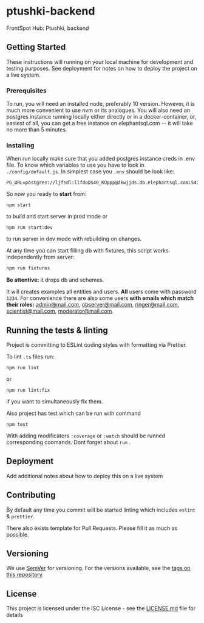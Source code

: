 # ptushki-backend

FrontSpot Hub: Ptushki, backend

## Getting Started

These instructions will running on your local machine for development and testing purposes. See deployment for notes on how to deploy the project on a live system.

### Prerequisites

To run, you will need an installed node, preferably 10 version. However, it is much more convenient to use nvm or its analogues.
You will also need an postgres instance running locally either directly or in a docker-container, or, easiest of all, you can get a free instance on elephantsql.com -- it will take no more than 5 minutes.

### Installing

When run locally make sure that you added postgres instance creds in .env file. To know which variables to use you have to look in `./config/default.js`. In simplest case you `.env` should be look like:

```dotenv
PG_URL=postgres://ljfsdl:llfdoDS40_KUppp@dkwjjds.db.elephantsql.com:5432/ljfsdl
```

So now you ready to **start** from:

```
npm start
```

to build and start server in prod mode or

```
npm run start:dev
```

to run server in dev mode with rebuilding on changes.

At any time you can start filling db with fixtures, this script works independently from server:

```bash
npm run fixtures
```

**Be attentive:** it drops db and schemes.

It will creates examples all entities and users. **All** users come with password `1234`. For convenience there are also some users **with emails which match their roles:** admin@mail.com, observer@mail.com, ringer@mail.com, scientist@mail.com, moderator@mail.com.

## Running the tests & linting

Project is committing to ESLint coding styles with formatting via Prettier.

To lint `.ts` files run:

```
npm run lint
```

or

```
npm run lint:fix
```

if you want to simultaneously fix them.

Also project has test which can be run with command

```
npm test
```

With adding modificators `:coverage` or `:watch` should be runned corresponding coomands. Dont forget about `run` .

## Deployment

Add additional notes about how to deploy this on a live system

## Contributing

By default any time you commit will be started linting which includes `eslint` & `prettier`.

There also exists template for Pull Requests. Please fill it as much as possible.

## Versioning

We use [SemVer](http://semver.org/) for versioning. For the versions available, see the [tags on this repository](https://github.com/your/project/tags).

## License

This project is licensed under the ISC License - see the [LICENSE.md](LICENSE.md) file for details
